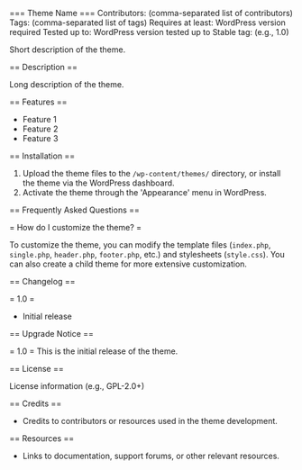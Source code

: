 === Theme Name ===
Contributors: (comma-separated list of contributors)
Tags: (comma-separated list of tags)
Requires at least: WordPress version required
Tested up to: WordPress version tested up to
Stable tag: (e.g., 1.0)

Short description of the theme.

== Description ==

Long description of the theme.

== Features ==

* Feature 1
* Feature 2
* Feature 3

== Installation ==

1. Upload the theme files to the `/wp-content/themes/` directory, or install the theme via the WordPress dashboard.
2. Activate the theme through the 'Appearance' menu in WordPress.

== Frequently Asked Questions ==

= How do I customize the theme? =

To customize the theme, you can modify the template files (`index.php`, `single.php`, `header.php`, `footer.php`, etc.) and stylesheets (`style.css`). You can also create a child theme for more extensive customization.

== Changelog ==

= 1.0 =
* Initial release

== Upgrade Notice ==

= 1.0 =
This is the initial release of the theme.

== License ==

License information (e.g., GPL-2.0+)

== Credits ==

* Credits to contributors or resources used in the theme development.

== Resources ==

* Links to documentation, support forums, or other relevant resources.
